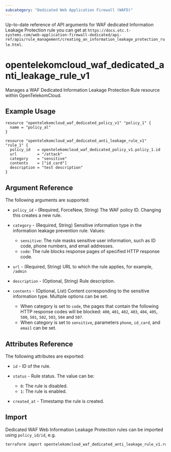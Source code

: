 ```yaml
---
subcategory: "Dedicated Web Application Firewall (WAFD)"
---
```


Up-to-date reference of API arguments for WAF dedicated Information Leakage Protection rule you can get at
`https://docs.otc.t-systems.com/web-application-firewall-dedicated/api-ref/apis/rule_management/creating_an_information_leakage_protection_rule.html`.

# opentelekomcloud_waf_dedicated_anti_leakage_rule_v1

Manages a WAF Dedicated Information Leakage Protection Rule resource within OpenTelekomCloud.

## Example Usage

```hcl
resource "opentelekomcloud_waf_dedicated_policy_v1" "policy_1" {
  name = "policy_al"
}

resource "opentelekomcloud_waf_dedicated_anti_leakage_rule_v1" "rule_1" {
  policy_id   = opentelekomcloud_waf_dedicated_policy_v1.policy_1.id
  url         = "/attack"
  category    = "sensitive"
  contents    = ["id_card"]
  description = "test description"
}
```

## Argument Reference

The following arguments are supported:

* `policy_id` - (Required, ForceNew, String) The WAF policy ID. Changing this creates a new rule.

* `category` - (Required, String) Sensitive information type in the information leakage prevention rule.
  Values:
  + `sensitive`: The rule masks sensitive user information, such as ID code, phone numbers, and email addresses.
  + `code`: The rule blocks response pages of specified HTTP response code.

* `url` - (Required, String) URL to which the rule applies, for example, `/admin`

* `description` - (Optional, String) Rule description.

* `contents` - (Optional, List) Content corresponding to the sensitive information type.
  Multiple options can be set.
  + When category is set to `code`, the pages that contain the following HTTP response codes will be blocked: `400`, `401`, `402`, `403`, `404`, `405`, `500`, `501`, `502`, `503`, `504` and `507`.
  + When category is set to `sensitive`, parameters `phone`, `id_card`, and `email` can be set.

## Attributes Reference

The following attributes are exported:

* `id` -  ID of the rule.

* `status` - Rule status. The value can be:
  + `0`: The rule is disabled.
  + `1`: The rule is enabled.

* `created_at` - Timestamp the rule is created.

## Import

Dedicated WAF Web Information Leakage Protection rules can be imported using `policy_id/id`, e.g.

```sh
terraform import opentelekomcloud_waf_dedicated_anti_leakage_rule_v1.rule_1 ff95e71c8ae74eba9887193ab22c5757/b39f3a5a1b4f447a8030f0b0703f47f5
```
